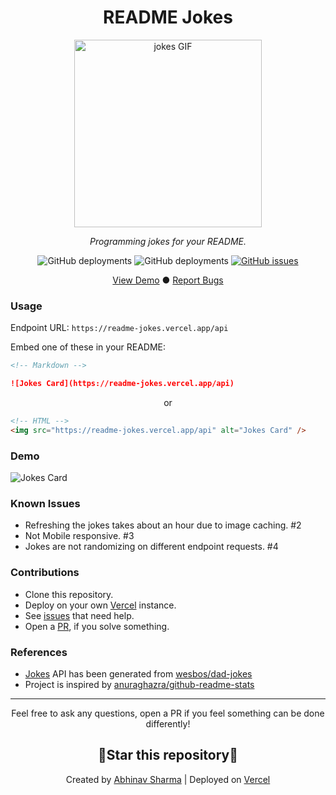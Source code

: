 <div align="center">
 <h1 align="center">README Jokes</h1>
 <img src="https://media.giphy.com/media/l41lISBVXb9gRT32w/giphy.gif" width="300" alt="jokes GIF">
 <p align="center"><i>Programming jokes for your README.</i></p>
 <p align="center"><img alt="GitHub deployments" src="https://img.shields.io/github/deployments/ABSphreak/readme-jokes/Production?label=Production&style=flat-square"/>
 <img alt="GitHub deployments" src="https://img.shields.io/github/deployments/ABSphreak/readme-jokes/Preview?label=Testing&style=flat-square"/>
 <a href="https://github.com/ABSphreak/readme-jokes/issues"><img alt="GitHub issues" src="https://img.shields.io/github/issues/ABSphreak/readme-jokes?label=Issues&style=flat-square"/></a></p>
</div>

<div align="center">
  <a href="#demo">View Demo</a>
  ●
  <a href="https://github.com/ABSphreak/readme-jokes/issues/new">Report Bugs</a>
</div>

### Usage

Endpoint URL: `https://readme-jokes.vercel.app/api`

Embed one of these in your README:

```md
<!-- Markdown -->

![Jokes Card](https://readme-jokes.vercel.app/api)
```

<p align="center">or</p>

```html
<!-- HTML -->
<img src="https://readme-jokes.vercel.app/api" alt="Jokes Card" />
```

### Demo

![Jokes Card](https://readme-jokes.vercel.app/api)

### Known Issues

- Refreshing the jokes takes about an hour due to image caching. #2
- Not Mobile responsive. #3
- Jokes are not randomizing on different endpoint requests. #4

### Contributions

- Clone this repository.
- Deploy on your own [Vercel](https://vercel.com/) instance.
- See [issues](https://github.com/ABSphreak/readme-jokes/issues) that need help.
- Open a [PR](https://github.com/ABSphreak/readme-jokes/pulls), if you solve something.

### References

- [Jokes](https://github.com/ABSphreak/readme-jokes/blob/master/src/jokes.json) API has been generated from [wesbos/dad-jokes](https://github.com/wesbos/dad-jokes)
- Project is inspired by [anuraghazra/github-readme-stats](https://github.com/anuraghazra/github-readme-stats)

---

<p align="center">Feel free to ask any questions, open a PR if you feel something can be done differently!</p>
<h2 align="center">🌟Star this repository🌟</h2>
<p align="center">Created by <a href="https://www.abhinav.sh/">Abhinav Sharma</a> | Deployed on <a href="https://vercel.com/">Vercel</a></p>
